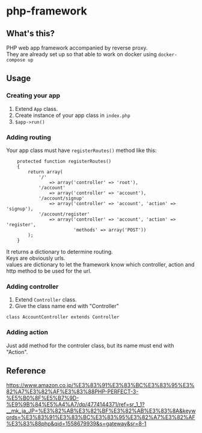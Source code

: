 # php-framework

## What's this?
PHP web app framework accompanied by reverse proxy.  
They are already set up so that able to work on docker using `docker-compose up`  

## Usage

### Creating your app
1. Extend `App` class.
2. Create instance of your app class in `index.php`
3. `$app->run()`

### Adding routing
Your app class must have `registerRoutes()` method like this:

```
    protected function registerRoutes()
    {
        return array(
            '/'
                => array('controller' => 'root'),
            '/account'
                => array('controller' => 'account'),
            '/account/signup'
                => array('controller' => 'account', 'action' => 'signup'),
            '/account/register'
                => array('controller' => 'account', 'action' => 'register',
                         'methods' => array('POST'))
        );
    }
```

It returns a dictionary to determine routing.  
Keys are obviously urls.  
values are dictionary to let the framework know which controller, action and http method to be used for the url.  

### Adding controller
1. Extend `Controller` class.
2. Give the class name end with "Controller"

```
class AccountController extends Controller
```

### Adding action
Just add method for the controler class, but its name must end with "Action".

## Reference
https://www.amazon.co.jp/%E3%83%91%E3%83%BC%E3%83%95%E3%82%A7%E3%82%AF%E3%83%88PHP-PERFECT-3-%E5%B0%8F%E5%B7%9D-%E9%9B%84%E5%A4%A7/dp/4774144371/ref=sr_1_1?__mk_ja_JP=%E3%82%AB%E3%82%BF%E3%82%AB%E3%83%8A&keywords=%E3%83%91%E3%83%BC%E3%83%95%E3%82%A7%E3%82%AF%E3%83%88php&qid=1558679939&s=gateway&sr=8-1
